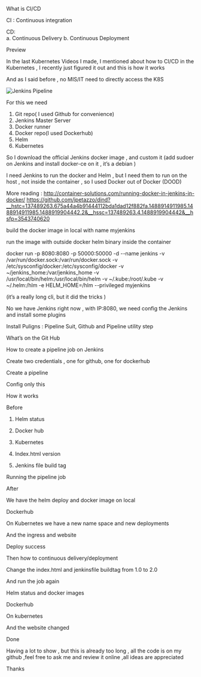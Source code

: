 What is CI/CD

CI :          Continuous integration 

CD:         
a.	Continuous Delivery
b.	Continuous Deployment 

Preview 

 


In the last Kubernetes Videos I made, I mentioned about how to CI/CD in the Kubernetes , I recently just figured it out and this is how it works

And as I said before , no MIS/IT need to directly access the K8S

![Jenkins Pipeline](https://github.com/judexzhu/Jenkins-Pipeline-CI-CD-with-Helm-on-Kubernetes/blob/master/Jenkins/Jenkins_helm_pipeline.png?raw=true "Jenkins Pipeline with Helm on Kubernetes")
 



For  this we need 
1.	Git repo( I used Github for convenience)
2.	Jenkins Master Server 
3.	Docker runner
4.	Docker repo(I used Dockerhub)
5.	Helm
6.	Kubernetes 

So I download the official Jenkins docker image , and custom it (add sudoer on Jenkins and install docker-ce on it , it’s a debian )
 

I need Jenkins to run the docker and Helm , but I need them to run on the host , not inside the container , so I used Docker out of Docker (DOOD)

More reading :  http://container-solutions.com/running-docker-in-jenkins-in-docker/
                                https://github.com/jpetazzo/dind?__hstc=137489263.675a44a4b91444112bda1dad12f882fa.1488914911985.1488914911985.1488919904442.2&__hssc=137489263.4.1488919904442&__hsfp=3543740620

build the docker image in local with name myjenkins

run the image with outside docker helm binary inside the container 

docker run -p 8080:8080 -p 50000:50000 -d --name jenkins -v /var/run/docker.sock:/var/run/docker.sock  -v /etc/sysconfig/docker:/etc/sysconfig/docker -v ~/jenkins_home:/var/jenkins_home -v /usr/local/bin/helm:/usr/local/bin/helm  -v ~/.kube:/root/.kube  -v ~/.helm:/hlm -e HELM_HOME=/hlm --privileged  myjenkins

(it’s a really long cli, but it did the tricks )

No we have Jenkins right now , with IP:8080, we need config the Jenkins and install some plugins 

 


Install Puligns : Pipeline Suit, Github and Pipeline utility step

 
 
 


What’s on the Git Hub

 
How to create a pipeline job on Jenkins

Create two credentials , one for github, one for dockerhub

 



Create a pipeline
 
Config only this 

 


How it works 

Before 
1.	Helm status 
 
2.	Docker hub 
 
3.	Kubernetes
 
4.	Index.html version 
 
5.	Jenkins file build tag 
 

Running the pipeline job 

 

 


After 

We have the helm deploy and docker image on local

 

Dockerhub 
 

On Kubernetes we have a new name space and new deployments 

 

And the ingress and website 

 

Deploy success

Then how to continuous delivery/deployment 

Change the index.html  and jenkinsfile buildtag from 1.0 to 2.0

 

 



And run the job again 

 

Helm status and docker images

 

Dockerhub
 

On kubernetes

 

And the website changed 

 

Done

Having a lot to show , but this is already too long , all the code is on my github ,feel free to ask me and review it online ,all ideas are appreciated 

Thanks 

